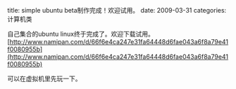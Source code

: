 title: simple ubuntu beta制作完成！欢迎试用。
date: 2009-03-31
categories: 计算机类

自己集合的ubuntu linux终于完成了。欢迎下载试用。  
[http://www.namipan.com/d/66f6e4ca247e31fa64448d6fae043a6f8a79e41f0080955b](http://www.namipan.com/d/66f6e4ca247e31fa64448d6fae043a6f8a79e41f0080955b)  
  
可以在虚拟机里先玩一下。

